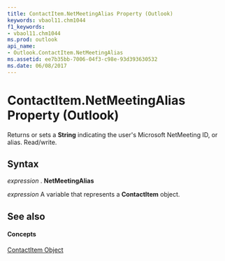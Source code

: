 ```yaml
---
title: ContactItem.NetMeetingAlias Property (Outlook)
keywords: vbaol11.chm1044
f1_keywords:
- vbaol11.chm1044
ms.prod: outlook
api_name:
- Outlook.ContactItem.NetMeetingAlias
ms.assetid: ee7b35bb-7006-04f3-c98e-93d393630532
ms.date: 06/08/2017
---
```



# ContactItem.NetMeetingAlias Property (Outlook)

Returns or sets a  **String** indicating the user's Microsoft NetMeeting ID, or alias. Read/write.


## Syntax

 _expression_ . **NetMeetingAlias**

 _expression_ A variable that represents a **ContactItem** object.


## See also


#### Concepts


[ContactItem Object](contactitem-object-outlook.md)

